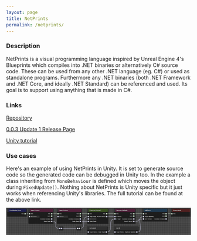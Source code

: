 ```yaml
---
layout: page
title: NetPrints
permalink: /netprints/
---
```


### Description
NetPrints is a visual programming language inspired by Unreal Engine 4's Blueprints which compiles into .NET binaries or alternatively C# source code. These can be used from any other .NET language (eg. C#) or used as standalone programs. Furthermore any .NET binaries (both .NET Framework and .NET Core, and ideally .NET Standard) can be referenced and used. Its goal is to support using anything that is made in C#.

### Links
[Repository](https://github.com/RobinKa/netprints)

[0.0.3 Update 1 Release Page](https://github.com/RobinKa/netprints/releases/tag/0.0.3-update1)

[Unity tutorial](https://github.com/RobinKa/NetPrintsUnityTutorial)

### Use cases
Here's an example of using NetPrints in Unity. It is set to generate source code so the generated code can be debugged in Unity too. In the example a class inheriting from `MonoBehaviour` is defined which moves the object during `FixedUpdate()`. Nothing about NetPrints is Unity specific but it just works when referencing Unity's libraries. The full tutorial can be found at the above link.

![](https://raw.githubusercontent.com/RobinKa/NetPrintsUnityTutorial/master/Screenshots/MethodFixedUpdate.png)
